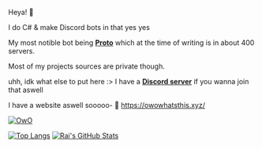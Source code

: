 Heya! 👋

I do C# & make Discord bots in that yes yes

My most notible bot being **[Proto](https://top.gg/bot/724601984241369100 "Proto")** which at the time of writing is in about 400 servers.

Most of my projects sources are private though.


uhh, idk what else to put here :>
I have a **[Discord server](https://discord.gg/R862SFQ "Discord server")** if you wanna join that aswell


I have a website aswell sooooo-
🌸 https://owowhatsthis.xyz/

[![OwO](https://owowhatsthis.xyz/gallery_gen/93c13a804aedce116de2ccc4127307a4.png "OwO")](https://owowhatsthis.xyz/i/Furry/Commissioned/twitter.png "OwO")

[![Top Langs](https://github-readme-stats.vercel.app/api/top-langs/?username=Ra-iners&theme=radical)](https://github.com/anuraghazra/github-readme-stats)
[![Rai's GitHub Stats](https://github-readme-stats.vercel.app/api?username=Ra-iners&theme=radical)](https://github.com/anuraghazra/github-readme-stats)


